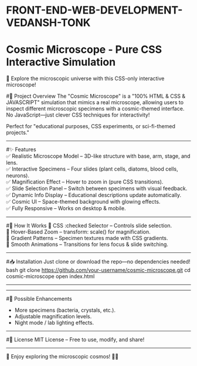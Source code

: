 # FRONT-END-WEB-DEVELOPMENT-VEDANSH-TONK
# Cosmic Microscope - Pure CSS Interactive Simulation

🔬 Explore the microscopic universe with this CSS-only interactive microscope!

#🌌 Project Overview
The "Cosmic Microscope" is a "100% HTML & CSS & JAVASCRIPT" simulation that mimics a real microscope, allowing users to inspect different microscopic specimens with a cosmic-themed interface. No JavaScript—just clever CSS techniques for interactivity!  

Perfect for "educational purposes, CSS experiments, or sci-fi-themed projects."

---

#✨ Features  
✅ Realistic Microscope Model – 3D-like structure with base, arm, stage, and lens.  
✅ Interactive Specimens – Four slides (plant cells, diatoms, blood cells, neurons).  
✅ Magnification Effect – Hover to zoom in (pure CSS transitions).  
✅ Slide Selection Panel – Switch between specimens with visual feedback.  
✅ Dynamic Info Display – Educational descriptions update automatically.  
✅ Cosmic UI – Space-themed background with glowing effects.  
✅ Fully Responsive – Works on desktop & mobile.  

---

#🚀 How It Works 
🔹 CSS :checked Selector – Controls slide selection.  
🔹 Hover-Based Zoom – transform: scale() for magnification.  
🔹 Gradient Patterns – Specimen textures made with CSS gradients.  
🔹 Smooth Animations – Transitions for lens focus & slide switching.  

---

#📥 Installation
Just clone or download the repo—no dependencies needed!  
bash
git clone https://github.com/your-username/cosmic-microscope.git
cd cosmic-microscope
open index.html


---

---

#🔧 Possible Enhancements
- More specimens (bacteria, crystals, etc.).  
- Adjustable magnification levels.  
- Night mode / lab lighting effects.  

---

#📜 License 
MIT License – Free to use, modify, and share!  

---
🌟 Enjoy exploring the microscopic cosmos! 🚀🔬
